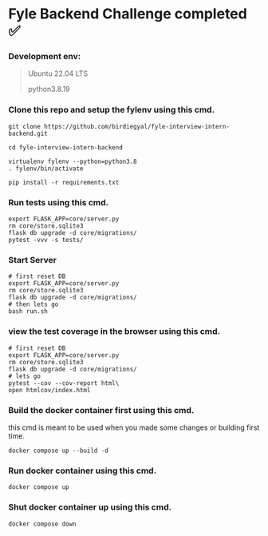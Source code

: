 # Fyle Backend Challenge completed ✅

### Development env: 
> Ubuntu 22.04 LTS
> 
>  python3.8.19

### Clone this repo and setup the fylenv using this cmd.
```
git clone https://github.com/birdiegyal/fyle-interview-intern-backend.git

cd fyle-interview-intern-backend

virtualenv fylenv --python=python3.8
. fylenv/bin/activate

pip install -r requirements.txt
```

### Run tests using this cmd.
```
export FLASK_APP=core/server.py
rm core/store.sqlite3
flask db upgrade -d core/migrations/
pytest -vvv -s tests/
```

### Start Server

```
# first reset DB
export FLASK_APP=core/server.py
rm core/store.sqlite3
flask db upgrade -d core/migrations/
# then lets go
bash run.sh
```

### view the test coverage in the browser using this cmd.
```
# first reset DB
export FLASK_APP=core/server.py
rm core/store.sqlite3
flask db upgrade -d core/migrations/
# lets go
pytest --cov --cov-report html\
open htmlcov/index.html
```

### Build the docker container first using this cmd.
this cmd is meant to be used when you made some changes or building first time.
```
docker compose up --build -d
```

### Run docker container using this cmd.
```
docker compose up
```

### Shut docker container up using this cmd.
```
docker compose down
```
